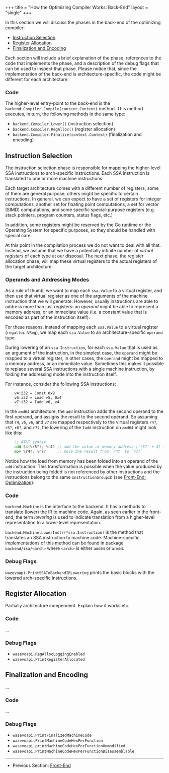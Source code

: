 +++
title = "How the Optimizing Compiler Works: Back-End"
layout = "single"
+++

In this section we will discuss the phases in the back-end of the optimizing compiler:

- [Instruction Selection](#instruction-selection)
- [Register Allocation](#register-allocation)
- [Finalization and Encoding](#finalization-and-encoding)

Each section will include a brief explanation of the phase, references to the code that implements the phase,
and a description of the debug flags that can be used to inspect that phase. Please notice that,
since the implementation of the back-end is architecture-specific, the code might be different for each architecture.

### Code

The higher-level entry-point to the back-end is the `backend.Compiler.Compile(context.Context)` method.
This method executes, in turn, the following methods in the same type:

- `backend.Compiler.Lower()` (instruction selection)
- `backend.Compiler.RegAlloc()` (register allocation)
- `backend.Compiler.Finalize(context.Context)` (finalization and encoding)

## Instruction Selection

The instruction selection phase is responsible for mapping the higher-level SSA instructions
to arch-specific instructions. Each SSA instruction is translated to one or more machine instructions.

Each target architecture comes with a different number of registers, some of them are general purpose,
others might be specific to certain instructions. In general, we can expect to have a set of registers
for integer computations, another set for floating point computations, a set for vector (SIMD) computations,
and some specific special-purpose registers (e.g. stack pointers, program counters, status flags, etc.)

In addition, some registers might be reserved by the Go runtime or the Operating System for specific purposes,
so they should be handled with special care.

At this point in the compilation process we do not want to deal with all that. Instead, we assume
that we have a potentially infinite number of *virtual registers* of each type at our disposal.
The next phase, the register allocation phase, will map these virtual registers to the actual
registers of the target architecture.

### Operands and Addressing Modes

As a rule of thumb, we want to map each `ssa.Value` to a virtual register, and then use that virtual register
as one of the arguments of the machine instruction that we will generate. However, usually instructions
are able to address more than just registers: an *operand* might be able to represent a memory address,
or an immediate value (i.e. a constant value that is encoded as part of the instruction itself).

For these reasons, instead of mapping each `ssa.Value` to a virtual register (`regalloc.VReg`),
we map each `ssa.Value` to an architecture-specific `operand` type.

During lowering of an `ssa.Instruction`, for each `ssa.Value` that is used as an argument of the instruction,
in the simplest case, the `operand` might be mapped to a virtual register, in other cases, the
`operand` might be mapped to a memory address, or an immediate value. Sometimes this makes it possible to
replace several SSA instructions with a single machine instruction, by folding the addressing mode into the
instruction itself.

For instance, consider the following SSA instructions:

```
    v4:i32 = Const 0x9
    v6:i32 = Load v5, 0x4
    v7:i32 = Iadd v6, v4
```

In the `amd64` architecture, the `add` instruction adds the second operand to the first operand,
and assigns the result to the second operand. So assuming that `r4`, `v5`, `v6`, and `v7` are mapped
respectively to the virtual registers `r4?`, `r5?`, `r6?`, and `r7?`, the lowering of the `Iadd`
instruction on `amd64` might look like this:

```asm
    ;; AT&T syntax
    add $4(%r5?), %r4? ;; add the value at memory address [`r5?` + 4] to `r4?`
    mov %r4?, %r7?     ;; move the result from `r4?` to `r7?`
```

Notice how the load from memory has been folded into an operand of the `add` instruction. This transformation
is possible when the value produced by the instruction being folded is not referenced by other instructions
and the instructions belong to the same `InstructionGroupID` (see [Front-End: Optimization](../frontend/#optimization)).

### Code

`backend.Machine` is the interface to the backend. It has a methods to translate (lower) the IR to machine code.
Again, as seen earlier in the front-end, the term *lowering* is used to indicate translation from a higher-level
representation to a lower-level representation.

`backend.Machine.LowerInstr(*ssa.Instruction)` is the method that translates an SSA instruction to machine code.
Machine-specific implementations of this method can be found in package `backend/isa/<arch>`
where `<arch>` is either `amd64` or `arm64`.

### Debug Flags

`wazevoapi.PrintSSAToBackendIRLowering` prints the basic blocks with the lowered arch-specific instructions.

## Register Allocation

Partially architecture independent. Explain how it works etc.

### Code

...

### Debug Flags

- `wazevoapi.RegAllocLoggingEnabled`
- `wazevoapi.PrintRegisterAllocated`

## Finalization and Encoding

...

### Code

...

### Debug Flags

- `wazevoapi.PrintFinalizedMachineCode`
- `wazevoapi.PrintMachineCodeHexPerFunction`
- `wazevoapi.printMachineCodeHexPerFunctionUnmodified`
- `wazevoapi.PrintMachineCodeHexPerFunctionDisassemblable`

<hr>

* Previous Section: [Front-End](../frontend/)
